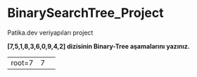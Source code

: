 # BinarySearchTree_Project
Patika.dev veriyapıları project

**[7,5,1,8,3,6,0,9,4,2] dizisinin Binary-Tree aşamalarını yazınız.**  

|        |      |      |
| ------ | :--: | ---- |
| root=7 |  7   |      |

          
